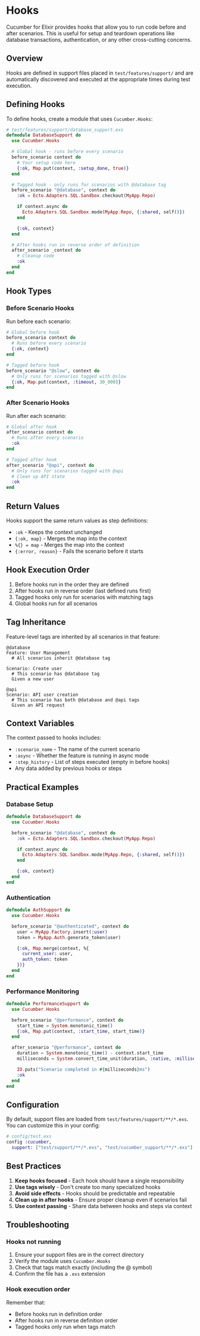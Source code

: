 # Hooks

Cucumber for Elixir provides hooks that allow you to run code before and after scenarios. This is useful for setup and teardown operations like database transactions, authentication, or any other cross-cutting concerns.

## Overview

Hooks are defined in support files placed in `test/features/support/` and are automatically discovered and executed at the appropriate times during test execution.

## Defining Hooks

To define hooks, create a module that uses `Cucumber.Hooks`:

```elixir
# test/features/support/database_support.exs
defmodule DatabaseSupport do
  use Cucumber.Hooks

  # Global hook - runs before every scenario
  before_scenario context do
    # Your setup code here
    {:ok, Map.put(context, :setup_done, true)}
  end

  # Tagged hook - only runs for scenarios with @database tag
  before_scenario "@database", context do
    :ok = Ecto.Adapters.SQL.Sandbox.checkout(MyApp.Repo)

    if context.async do
      Ecto.Adapters.SQL.Sandbox.mode(MyApp.Repo, {:shared, self()})
    end

    {:ok, context}
  end

  # After hooks run in reverse order of definition
  after_scenario _context do
    # Cleanup code
    :ok
  end
end
```

## Hook Types

### Before Scenario Hooks

Run before each scenario:

```elixir
# Global before hook
before_scenario context do
  # Runs before every scenario
  {:ok, context}
end

# Tagged before hook
before_scenario "@slow", context do
  # Only runs for scenarios tagged with @slow
  {:ok, Map.put(context, :timeout, 30_000)}
end
```

### After Scenario Hooks

Run after each scenario:

```elixir
# Global after hook
after_scenario context do
  # Runs after every scenario
  :ok
end

# Tagged after hook
after_scenario "@api", context do
  # Only runs for scenarios tagged with @api
  # Clean up API state
  :ok
end
```

## Return Values

Hooks support the same return values as step definitions:

- `:ok` - Keeps the context unchanged
- `{:ok, map}` - Merges the map into the context
- `%{} = map` - Merges the map into the context
- `{:error, reason}` - Fails the scenario before it starts

## Hook Execution Order

1. Before hooks run in the order they are defined
2. After hooks run in reverse order (last defined runs first)
3. Tagged hooks only run for scenarios with matching tags
4. Global hooks run for all scenarios

## Tag Inheritance

Feature-level tags are inherited by all scenarios in that feature:

```gherkin
@database
Feature: User Management
  # All scenarios inherit @database tag

Scenario: Create user
  # This scenario has @database tag
  Given a new user

@api
Scenario: API user creation
  # This scenario has both @database and @api tags
  Given an API request
```

## Context Variables

The context passed to hooks includes:

- `:scenario_name` - The name of the current scenario
- `:async` - Whether the feature is running in async mode
- `:step_history` - List of steps executed (empty in before hooks)
- Any data added by previous hooks or steps

## Practical Examples

### Database Setup

```elixir
defmodule DatabaseSupport do
  use Cucumber.Hooks

  before_scenario "@database", context do
    :ok = Ecto.Adapters.SQL.Sandbox.checkout(MyApp.Repo)

    if context.async do
      Ecto.Adapters.SQL.Sandbox.mode(MyApp.Repo, {:shared, self()})
    end

    {:ok, context}
  end
end
```

### Authentication

```elixir
defmodule AuthSupport do
  use Cucumber.Hooks

  before_scenario "@authenticated", context do
    user = MyApp.Factory.insert(:user)
    token = MyApp.Auth.generate_token(user)

    {:ok, Map.merge(context, %{
      current_user: user,
      auth_token: token
    })}
  end
end
```

### Performance Monitoring

```elixir
defmodule PerformanceSupport do
  use Cucumber.Hooks

  before_scenario "@performance", context do
    start_time = System.monotonic_time()
    {:ok, Map.put(context, :start_time, start_time)}
  end

  after_scenario "@performance", context do
    duration = System.monotonic_time() - context.start_time
    milliseconds = System.convert_time_unit(duration, :native, :millisecond)

    IO.puts("Scenario completed in #{milliseconds}ms")
    :ok
  end
end
```

## Configuration

By default, support files are loaded from `test/features/support/**/*.exs`. You can customize this in your config:

```elixir
# config/test.exs
config :cucumber,
  support: ["test/support/**/*.exs", "test/cucumber_support/**/*.exs"]
```

## Best Practices

1. **Keep hooks focused** - Each hook should have a single responsibility
2. **Use tags wisely** - Don't create too many specialized hooks
3. **Avoid side effects** - Hooks should be predictable and repeatable
4. **Clean up in after hooks** - Ensure proper cleanup even if scenarios fail
5. **Use context passing** - Share data between hooks and steps via context

## Troubleshooting

### Hooks not running

1. Ensure your support files are in the correct directory
2. Verify the module uses `Cucumber.Hooks`
3. Check that tags match exactly (including the @ symbol)
4. Confirm the file has a `.exs` extension

### Hook execution order

Remember that:
- Before hooks run in definition order
- After hooks run in reverse definition order
- Tagged hooks only run when tags match